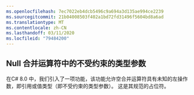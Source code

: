 ```yaml
---
ms.openlocfilehash: 7ec7022eb4dcb5496c9a694a3d135ae994ce2239
ms.sourcegitcommit: 21b04008503f402a1bd72fd31496f5604bd8a6ad
ms.translationtype: MT
ms.contentlocale: zh-CN
ms.lasthandoff: 03/11/2020
ms.locfileid: "79484200"
---
```

## <a name="unconstrained-type-parameter-in-null-coalescing-operator"></a>Null 合并运算符中的不受约束的类型参数

在C# 8.0 中，我们引入了一项功能，该功能允许空合并运算符具有未知的左操作数，即引用或值类型（即不受约束的类型参数）。 这是其规范的占位符。
